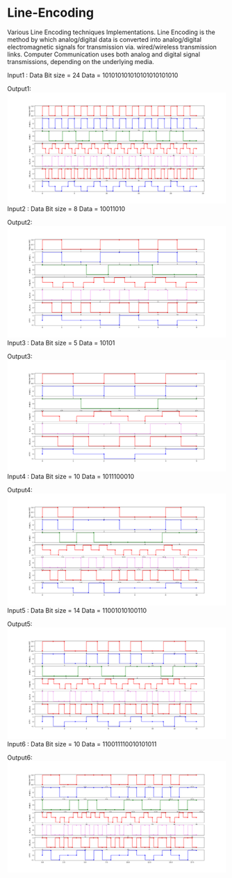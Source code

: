 # Line-Encoding
Various Line Encoding techniques Implementations. Line Encoding is the method by which analog/digital data is converted into analog/digital electromagnetic signals for transmission via. wired/wireless transmission links. Computer Communication uses both analog and digital signal transmissions, depending on the underlying media.

Input1 : Data Bit size = 24     Data = 101010101010101010101010

Output1:
![Image1](LineEncodingOutput24BitsData.png)
Input2 : Data Bit size = 8     Data = 10011010

Output2:
![Image2](output1.png)
Input3 : Data Bit size = 5     Data = 10101

Output3:
![Image2](output2.png)
Input4 : Data Bit size = 10     Data = 1011100010

Output4:
![Image2](output3.png)
Input5 : Data Bit size = 14     Data = 11001010100110

Output5:
![Image2](output4.png)
Input6 : Data Bit size = 10     Data = 110011110010101011

Output6:
![Image2](output5.png)
